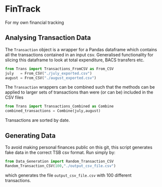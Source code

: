 # FinTrack
For my own financial tracking

## Analysing Transaction Data

The `Transaction` object is a wrapper for a Pandas dataframe which contains all the transactions contained in an input csv. Generalised functionality for slicing this dataframe to look at total expenditure, BACS transfers etc.

```python
from Trans import Transactions_FromCSV as From_CSV
july   = From_CSV("./july_exported.csv")
august = From_CSV("./august_exported.csv")
```

The `Transaction` wrappers can be combined such that the methods can be applied to larger sets of transactions than were (or can be) included in the CSV files

```python
from Trans import Transactions_Combined as Combine
combined_transactions = Combine(july,august)
```

Transactions are sorted by date.


## Generating Data

To avoid making personal finances public on this git, this script generates fake data in the correct TSB csv format. Run simply by:

```python
from Data_Generation import Random_Transaction_CSV 
Random_Transaction_CSV(100,"./output_csv_file.csv")
```
which generates the file `output_csv_file.csv` with 100 different transactions.
